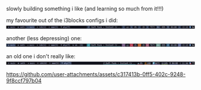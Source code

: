 slowly building something i like (and learning so much from it!!!)

my favourite out of the i3blocks configs i did:
![mono](res/monobar.png)

another (less depressing) one:
![icons](res/iconsbar.png)

an old one i don't really like:
![underlined](res/underlinedbar.png)

https://github.com/user-attachments/assets/c317413b-0ff5-402c-9248-9f8ccf797b04
